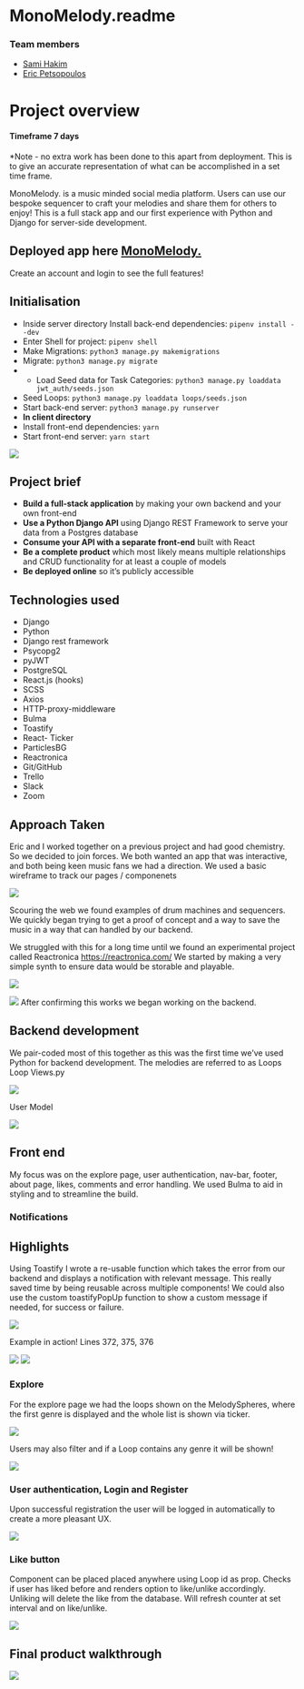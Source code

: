 # MonoMelody.readme
### Team members
* [Sami Hakim](https://github.com/hamisakim)
* [Eric Petsopoulos](https://github.com/ericpesto)
# Project overview
#### Timeframe 7 days
*Note - no extra work has been done to this apart from deployment. This is to give an accurate representation of what can be accomplished in a set time frame.

MonoMelody. is a music minded social media platform. Users can use  our bespoke sequencer to craft your melodies and share them for others to enjoy! This is a full stack app and our first experience with Python and Django for server-side development. 

## **Deployed app here [MonoMelody.](https://monomelody.herokuapp.com/)**
Create an account and login to see the full features! 

## Initialisation
* Inside server directory Install back-end dependencies: `pipenv install --dev`
* Enter Shell for project: `pipenv shell`
* Make Migrations: `python3 manage.py makemigrations`
* Migrate: `python3 manage.py migrate`
* * Load Seed data for Task Categories: `python3 manage.py loaddata jwt_auth/seeds.json`
* Seed Loops: `python3 manage.py loaddata loops/seeds.json`
* Start back-end server: `python3 manage.py runserver`
* **In client directory** 
* Install front-end dependencies: `yarn`
* Start front-end server: `yarn start`

![](/screengrabs/Screenshot%202021-04-29%20at%2022.04.10.png)

## Project brief
* **Build a full-stack application** by making your own backend and your own front-end
* **Use a Python Django API** using Django REST Framework to serve your data from a Postgres database
* **Consume your API with a separate front-end** built with React
* **Be a complete product** which most likely means multiple relationships and CRUD functionality for at least a couple of models
* **Be deployed online** so it’s publicly accessible

## Technologies used
* Django 
* Python
* Django rest framework
* Psycopg2
* pyJWT
* PostgreSQL
* React.js (hooks)
* SCSS
* Axios
* HTTP-proxy-middleware
* Bulma
* Toastify
* React- Ticker
* ParticlesBG
* Reactronica
* Git/GitHub
* Trello
* Slack
* Zoom

## Approach Taken
Eric and I worked together on a previous project and had good chemistry. So we decided to join forces. 
We both wanted an app that was interactive, and both being keen music fans we had a direction.
We used a basic wireframe to track our pages / componenets 

![](/screengrabs/Screenshot%202021-04-30%20at%2014.03.04.png)

Scouring the web we found examples of drum machines and sequencers. We quickly began trying to get a proof of concept and a way to save the music in a way that can handled by our backend.

We struggled with this for a long time until we found an experimental project called Reactronica https://reactronica.com/
We started by making a very simple synth to ensure data would be storable and playable.  

![](/screengrabs/Screenshot%202021-04-30%20at%2013.05.08.png)

![](/screengrabs/Screenshot%202021-04-30%20at%2013.03.12.png)
After confirming this works we began working on the backend.

## Backend development
We pair-coded most of this together as this was the first time we’ve used Python for backend development. 
The melodies are referred to as  Loops
Loop Views.py

![](/screengrabs/Screenshot%202021-04-30%20at%2013.10.58.png)

User Model

![](/screengrabs/Screenshot%202021-04-30%20at%2014.26.26.png)


## Front end 
My focus was on the explore page, user authentication, nav-bar, footer, about page, likes, comments and  error handling. We used Bulma to aid in styling and to streamline the build. 
###  Notifications 
## Highlights 
Using Toastify I wrote a re-usable function which takes the error from our backend and displays a notification with relevant message. This really saved time by being reusable across multiple components! 
We could also use the custom toastifyPopUp function to show a custom message if needed, for success or failure. 

![](/screengrabs/Screenshot%202021-04-30%20at%2014.57.08.png)

Example in action! 
Lines 372, 375, 376

![](/screengrabs/Screenshot%202021-04-30%20at%2015.01.11.png)
![](/screengrabs/Screenshot%202021-04-30%20at%2015.04.14.png)

### Explore
For the explore page we had the loops shown on the MelodySpheres, where the first genre is displayed and the whole list is shown via ticker. 

![](/screengrabs/Screenshot%202021-04-30%20at%2015.14.07.png)

Users may also filter and if a Loop contains any genre it will be shown!

![](/screengrabs/Screenshot%202021-04-30%20at%2015.16.49.png)

### User authentication, Login and Register
Upon successful registration the user will be logged in automatically to create a more pleasant UX. 

![](/screengrabs/Screenshot%202021-04-30%20at%2015.21.24.png)

### Like button
Component can be placed placed anywhere using Loop id as prop.
Checks if user has liked before and renders option to like/unlike accordingly. Unliking will delete the like from the database.
Will refresh counter at set interval and on like/unlike.

![](/screengrabs/Screenshot%202021-04-30%20at%2016.07.30.png)

## Final product walkthrough	
![](/screengrabs/Screenshot%202021-04-30%20at%2016.01.44.png)






